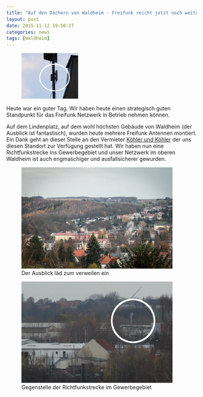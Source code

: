 ```yaml
---
title: "Auf den Dächern von Waldheim - Freifunk reicht jetzt noch weiter"
layout: post
date: 2015-11-12 19:50:17   
categories: news
tags: [Waldheim]
---
```

<figure class="figure float-right ml-3">
  <img src="/img/lindenplatz1-news/IMG_4302thumb2.jpg" class="img-responsive">
</figure>
Heute war ein guter Tag. Wir haben heute einen strategisch guten Standpunkt für das Freifunk Netzwerk in Betrieb nehmen können.

Auf dem Lindenplatz, auf dem wohl höchsten Gebäude von Waldheim (der Ausblick ist fantastisch), wurden
heute mehrere Freifunk Antennen montiert. Ein Dank geht an dieser Stelle an den Vermieter [Köhler und Köhler](http://www.köhler-köhler.de) der uns diesen Standort zur Verfügung gestellt hat.
Wir haben nun eine Richtfunkstrecke ins Gewerbegebiet und unser Netzwerk im oberen Waldheim ist auch engmaschiger und ausfallsicherer gewurden.

<figure class="figure">
  <a href="/img/lindenplatz1-news/IMG_4261klein.jpg">
    <img src="/img/lindenplatz1-news/IMG_4261_thumb.jpg" class="img-thumbnail img-responsive">
  </a>
  <figcaption class="figure-caption">
  Der Ausblick läd zum verweilen ein
  </figcaption>
</figure>

<figure class="figure">
  <a href="/img/lindenplatz1-news/IMG_4287.JPG">
    <img src="/img/lindenplatz1-news/IMG_4287_thumb.JPG" class="img-thumbnail img-responsive">
  </a>
  <figcaption class="figure-caption text-right">
  Gegenstelle der Richtfunkstrecke im Gewerbegebiet
  </figcaption>
</figure>
